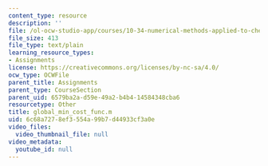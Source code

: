```yaml
---
content_type: resource
description: ''
file: /ol-ocw-studio-app/courses/10-34-numerical-methods-applied-to-chemical-engineering-fall-2005/6c68a7278ef3554a99b7d44933cf3a0e_global_min_cost_func.m
file_size: 413
file_type: text/plain
learning_resource_types:
- Assignments
license: https://creativecommons.org/licenses/by-nc-sa/4.0/
ocw_type: OCWFile
parent_title: Assignments
parent_type: CourseSection
parent_uid: 6579ba2a-d59e-49a2-b4b4-14584348cba6
resourcetype: Other
title: global_min_cost_func.m
uid: 6c68a727-8ef3-554a-99b7-d44933cf3a0e
video_files:
  video_thumbnail_file: null
video_metadata:
  youtube_id: null
---
```

